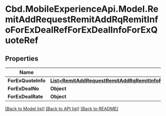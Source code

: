 # Cbd.MobileExperienceApi.Model.RemitAddRequestRemitAddRqRemitInfoForExDealRefForExDealInfoForExQuoteRef

## Properties

Name | Type | Description | Notes
------------ | ------------- | ------------- | -------------
**ForExQuoteInfo** | [**List&lt;RemitAddRequestRemitAddRqRemitInfoForExDealRefForExDealInfoForExQuoteRefForExQuoteInfoInner&gt;**](RemitAddRequestRemitAddRqRemitInfoForExDealRefForExDealInfoForExQuoteRefForExQuoteInfoInner.md) |  | [optional] 
**ForExDealNo** | **Object** |  | [optional] 
**ForExDealRate** | **Object** |  | [optional] 

[[Back to Model list]](../README.md#documentation-for-models) [[Back to API list]](../README.md#documentation-for-api-endpoints) [[Back to README]](../README.md)

